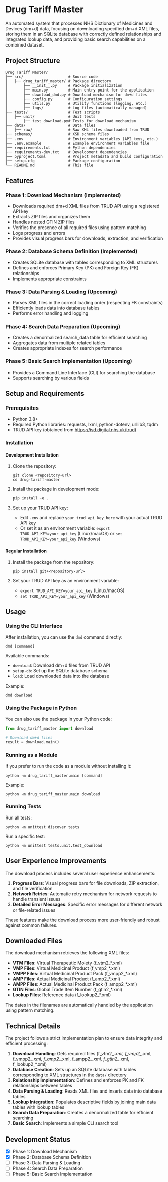 # Drug Tariff Master

An automated system that processes NHS Dictionary of Medicines and Devices (dm+d) data, focusing on downloading specified dm+d XML files, storing them in an SQLite database with correctly defined relationships and integrated lookup data, and providing basic search capabilities on a combined dataset.

## Project Structure

```
Drug Tariff Master/
├── src/                    # Source code
│   ├── drug_tariff_master/ # Package directory
│       ├── __init__.py     # Package initialization
│       ├── main.py         # Main entry point for the application
│       ├── download_dmd.py # Download mechanism for dm+d files
│       ├── config.py       # Configuration settings
│       ├── utils.py        # Utility functions (logging, etc.)
│       ├── logs/           # Log files (automatically managed)
├── tests/                  # Test scripts
│   ├── unit/               # Unit tests
│       ├── test_download.py# Tests for download mechanism
├── data/                   # Data files
│   ├── raw/                # Raw XML files downloaded from TRUD
├── schemas/                # XSD schema files
├── .env                    # Environment variables (API keys, etc.)
├── .env.example            # Example environment variables file
├── requirements.txt        # Python dependencies
├── requirements-dev.txt    # Development dependencies
├── pyproject.toml          # Project metadata and build configuration
├── setup.cfg               # Package configuration
└── README.md               # This file
```

## Features

### Phase 1: Download Mechanism (Implemented)
- Downloads required dm+d XML files from TRUD API using a registered API key
- Extracts ZIP files and organizes them
- Handles nested GTIN ZIP files
- Verifies the presence of all required files using pattern matching
- Logs progress and errors
- Provides visual progress bars for downloads, extraction, and verification

### Phase 2: Database Schema Definition (Implemented)
- Creates SQLite database with tables corresponding to XML structures
- Defines and enforces Primary Key (PK) and Foreign Key (FK) relationships
- Implements appropriate constraints

### Phase 3: Data Parsing & Loading (Upcoming)
- Parses XML files in the correct loading order (respecting FK constraints)
- Efficiently loads data into database tables
- Performs error handling and logging

### Phase 4: Search Data Preparation (Upcoming)
- Creates a denormalized search_data table for efficient searching
- Aggregates data from multiple related tables
- Creates appropriate indexes for search performance

### Phase 5: Basic Search Implementation (Upcoming)
- Provides a Command Line Interface (CLI) for searching the database
- Supports searching by various fields

## Setup and Requirements

### Prerequisites
- Python 3.8+
- Required Python libraries: requests, lxml, python-dotenv, urllib3, tqdm
- TRUD API key (obtained from https://isd.digital.nhs.uk/trud)

### Installation

#### Development Installation

1. Clone the repository:
   ```
   git clone <repository-url>
   cd drug-tariff-master
   ```

2. Install the package in development mode:
   ```
   pip install -e .
   ```

3. Set up your TRUD API key:
   - Edit `.env` and replace `your_trud_api_key_here` with your actual TRUD API key
   - Or set it as an environment variable: `export TRUD_API_KEY=your_api_key` (Linux/macOS) or `set TRUD_API_KEY=your_api_key` (Windows)

#### Regular Installation

1. Install the package from the repository:
   ```
   pip install git+<repository-url>
   ```

2. Set your TRUD API key as an environment variable:
   - `export TRUD_API_KEY=your_api_key` (Linux/macOS)
   - `set TRUD_API_KEY=your_api_key` (Windows)

## Usage

### Using the CLI Interface

After installation, you can use the `dmd` command directly:

```
dmd [command]
```

Available commands:
- `download`: Download dm+d files from TRUD API
- `setup-db`: Set up the SQLite database schema
- `load`: Load downloaded data into the database

Example:
```
dmd download
```

### Using the Package in Python

You can also use the package in your Python code:

```python
from drug_tariff_master import download

# Download dm+d files
result = download.main()
```

### Running as a Module

If you prefer to run the code as a module without installing it:

```
python -m drug_tariff_master.main [command]
```

Example:
```
python -m drug_tariff_master.main download
```

### Running Tests

Run all tests:
```
python -m unittest discover tests
```

Run a specific test:
```
python -m unittest tests.unit.test_download
```

## User Experience Improvements

The download process includes several user experience enhancements:

1. **Progress Bars**: Visual progress bars for file downloads, ZIP extraction, and file verification
2. **Network Retries**: Automatic retry mechanism for network requests to handle transient issues
3. **Detailed Error Messages**: Specific error messages for different network or file-related issues

These features make the download process more user-friendly and robust against common failures.

## Downloaded Files

The download mechanism retrieves the following XML files:

- **VTM Files**: Virtual Therapeutic Moiety (f_vtm2_*.xml)
- **VMP Files**: Virtual Medicinal Product (f_vmp2_*.xml)
- **VMPP Files**: Virtual Medicinal Product Pack (f_vmpp2_*.xml)
- **AMP Files**: Actual Medicinal Product (f_amp2_*.xml)
- **AMPP Files**: Actual Medicinal Product Pack (f_ampp2_*.xml)
- **GTIN Files**: Global Trade Item Number (f_gtin2_*.xml)
- **Lookup Files**: Reference data (f_lookup2_*.xml)

The dates in the filenames are automatically handled by the application using pattern matching.

## Technical Details

The project follows a strict implementation plan to ensure data integrity and efficient processing:

1. **Download Handling**: Gets required files (f_vtm2_*.xml, f_vmp2_*.xml, f_vmpp2_*.xml, f_amp2_*.xml, f_ampp2_*.xml, f_gtin2_*.xml, f_lookup2_*.xml)
2. **Database Creation**: Sets up an SQLite database with tables corresponding to XML structures in the `data/` directory
3. **Relationship Implementation**: Defines and enforces PK and FK relationships between tables
4. **Data Parsing & Loading**: Reads XML files and inserts data into database tables
5. **Lookup Integration**: Populates descriptive fields by joining main data tables with lookup tables
6. **Search Data Preparation**: Creates a denormalized table for efficient searching
7. **Basic Search**: Implements a simple CLI search tool

## Development Status

- [x] Phase 1: Download Mechanism
- [x] Phase 2: Database Schema Definition
- [ ] Phase 3: Data Parsing & Loading
- [ ] Phase 4: Search Data Preparation
- [ ] Phase 5: Basic Search Implementation 